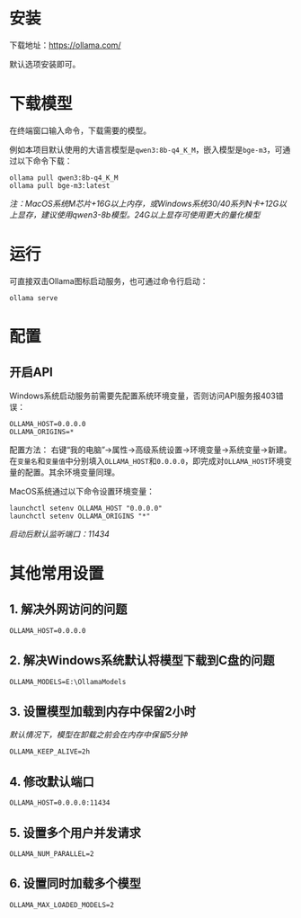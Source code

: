 # 安装

下载地址：https://ollama.com/

默认选项安装即可。

# 下载模型

在终端窗口输入命令，下载需要的模型。

例如本项目默认使用的大语言模型是`qwen3:8b-q4_K_M`，嵌入模型是`bge-m3`，可通过以下命令下载：
```
ollama pull qwen3:8b-q4_K_M
ollama pull bge-m3:latest
```

*注：MacOS系统M芯片+16G以上内存，或Windows系统30/40系列N卡+12G以上显存，建议使用qwen3-8b模型。24G以上显存可使用更大的量化模型*

# 运行

可直接双击Ollama图标启动服务，也可通过命令行启动：
```
ollama serve
```

# 配置

## 开启API

Windows系统启动服务前需要先配置系统环境变量，否则访问API服务报403错误：
```
OLLAMA_HOST=0.0.0.0
OLLAMA_ORIGINS=*
```
配置方法：
右键“我的电脑”->属性->高级系统设置->环境变量->系统变量->新建。
在`变量名`和`变量值`中分别填入`OLLAMA_HOST`和`0.0.0.0`，即完成对`OLLAMA_HOST`环境变量的配置。其余环境变量同理。

MacOS系统通过以下命令设置环境变量：
```
launchctl setenv OLLAMA_HOST "0.0.0.0"
launchctl setenv OLLAMA_ORIGINS "*"
```

*启动后默认监听端口：11434*

# 其他常用设置

## 1. 解决外网访问的问题
```
OLLAMA_HOST=0.0.0.0
```

## 2. 解决Windows系统默认将模型下载到C盘的问题
```
OLLAMA_MODELS=E:\OllamaModels
```

## 3. 设置模型加载到内存中保留2小时
*默认情况下，模型在卸载之前会在内存中保留5分钟*
```
OLLAMA_KEEP_ALIVE=2h
```

## 4. 修改默认端口
```
OLLAMA_HOST=0.0.0.0:11434
```

## 5. 设置多个用户并发请求
```
OLLAMA_NUM_PARALLEL=2
```

## 6. 设置同时加载多个模型
```
OLLAMA_MAX_LOADED_MODELS=2
```
